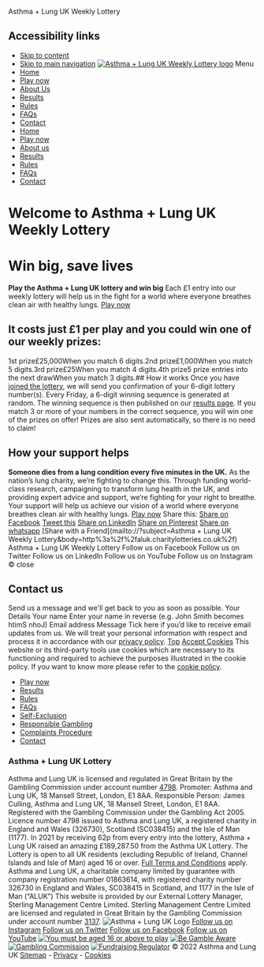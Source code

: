 

 Asthma + Lung UK Weekly Lottery
## Accessibility links
* [Skip to content](#maincontent)
* [Skip to main navigation](#mainnav)
[![Asthma + Lung UK Weekly Lottery logo](/skin/images/images-custom/d6393395-dfd6-4fdf-ad95-3c1645fa5723-logo.png)](https://aluk.charitylotteries.co.uk)
Menu
* [Home](./)
* [Play now](https://asthmaandlung.charitypayments.co.uk/)
* [About Us](about-us/)
* [Results](results/)
* [Rules](rules/)
* [FAQs](faqs/)
* [Contact](contact/)
* [Home](./)
* [Play now](https://asthmaandlung.charitypayments.co.uk)
* [About us](about-us/)
* [Results](results/)
* [Rules](rules/)
* [FAQs](faqs/)
* [Contact](contact/)
# Welcome to Asthma + Lung UK Weekly Lottery
# Win big, save lives
**Play the Asthma + Lung UK lottery and win big**
Each £1 entry into our weekly lottery will help us in the fight for a world where everyone breathes clean air with healthy lungs.
[Play now](https://asthmaandlung.charitypayments.co.uk)
## It costs just £1 per play and you could win one of our weekly prizes:
1st prize£25,000When you match 6 digits.2nd prize£1,000When you match 5 digits.3rd prize£25When you match 4 digits.4th prize5 prize entries into the next drawWhen you match 3 digits.## How it works
Once you have [joined the lottery](https://asthmaandlung.charitypayments.co.uk/), we will send you confirmation of your 6-digit lottery number(s).
Every Friday, a 6-digit winning sequence is generated at random. The winning sequence is then published on our [results page](/results).
If you match 3 or more of your numbers in the correct sequence, you will win one of the prizes on offer! Prizes are also sent automatically, so there is no need to claim!
## How your support helps
**Someone dies from a lung condition every five minutes in the UK.** 
As the nation’s lung charity, we’re fighting to change this. Through funding world-class research, campaigning to transform lung health in the UK, and providing expert advice and support, we’re fighting for your right to breathe.
Your support will help us achieve our vision of a world where everyone breathes clean air with healthy lungs.
[Play now](https://asthmaandlung.charitypayments.co.uk)
Share this:
[Share on Facebook](https://www.facebook.com/sharer/sharer.php?u=http://aluk.charitylotteries.co.uk/&t=Asthma+%2b+Lung+UK+Weekly+Lottery)
[Tweet this](http://twitter.com/share?url=http://aluk.charitylotteries.co.uk/)
[Share on LinkedIn](https://www.linkedin.com/cws/share?url=http://aluk.charitylotteries.co.uk/)
[Share on Pinterest](#)
[Share on whatsapp](https://api.whatsapp.com/send?text=http://aluk.charitylotteries.co.uk/)
[Share with a Friend](mailto://?subject=Asthma + Lung UK Weekly Lottery&body=http%3a%2f%2faluk.charitylotteries.co.uk%2f)
Asthma + Lung UK Weekly Lottery
Follow us on Facebook
Follow us on Twitter
Follow us on LinkedIn
Follow us on YouTube
Follow us on Instagram
© 
close
## Contact us
Send us a message and we'll get back to you as soon as possible.
Your Details
Your name
Enter your name in reverse (e.g. John Smith becomes htimS nhoJ)
Email address
Message
Tick here if you’d like to receive email updates from us.
 We will treat your personal information with respect and process it in accordance with our [privacy policy](/privacy-policy/ "Privacy policy").
[Top](#0)
[Accept Cookies](javascript:__doPostBack('ctl00$Cookies$DoSetCk',''))
This website or its third-party tools use cookies which are necessary to its functioning and required to achieve the purposes illustrated in the cookie policy. If you want to know more please refer to the [cookie policy](/cookie-policy/).
* [Play now](https://asthmaandlung.charitypayments.co.uk/)
* [Results](/results/)
* [Rules](/rules/)
* [FAQs](/faqs/)
* [Self-Exclusion](https://asthmaandlung.charitypayments.co.uk/self-exclusion)
* [Responsible Gambling](/responsible-gambling/)
* [Complaints Procedure](/gambling-complaints-procedure/)
* [Contact](/contact/)
### Asthma + Lung UK Lottery
Asthma and Lung UK is licensed and regulated in Great Britain by the Gambling Commission under account number [4798](https://registers.gamblingcommission.gov.uk/4798).
Promoter: Asthma and Lung UK, 18 Mansell Street, London, E1 8AA.
Responsible Person: James Culling, Asthma and Lung UK, 18 Mansell Street, London, E1 8AA. Registered with the Gambling Commission under the Gambling Act 2005. Licence number 4798 issued to Asthma and Lung UK, a registered charity in England and Wales (326730), Scotland (SC038415) and the Isle of Man (1177).
In 2021 by receiving 62p from every entry into the lottery, Asthma + Lung UK raised an amazing £189,287.50 from the Asthma UK Lottery.
The Lottery is open to all UK residents (excluding Republic of Ireland, Channel Islands and Isle of Man) aged 16 or over. [Full Terms and Conditions](/rules/) apply.
Asthma and Lung UK, a charitable company limited by guarantee with company registration number 01863614, with registered charity number 326730 in England and Wales, SC038415 in Scotland, and 1177 in the Isle of Man (“ALUK”)
This website is provided by our External Lottery Manager, Sterling Management Centre Limited. Sterling Management Centre Limited are licensed and regulated in Great Britain by the Gambling Commission under account number [3137](https://registers.gamblingcommission.gov.uk/3137).
![Asthma + Lung UK Logo](/uploads/photo-gallery-images/156/63865671-17e9-44b4-bfac-cb88aecef00e.png)
[Follow us on Instagram](https://instagram.com/asthmaandlunguk)
[Follow us on Twitter](https://twitter.com/asthmalunguk)
[Follow us on Facebook](https://facebook.com/asthmalunguk)
[Follow us on YouTube](https://www.youtube.com/channel/UCTnLqNZvKl59GyrREHLKzyA)
[![You must be aged 16 or above to play](/uploads/photo-gallery-images/156/1ced0087-3df3-4ef7-87b0-3b003331b3d5.svg)](/rules/)
[![Be Gamble Aware](/uploads/photo-gallery-images/156/86691594-c0d6-45ed-9d3f-3ac48189c63c.svg)](https://www.begambleaware.org)
[![Gambling Commission](/uploads/photo-gallery-images/156/ae49c505-7b0e-4513-8d1a-2705ed2a7410.svg)](https://www.gamblingcommission.gov.uk/home.aspx)
[![Fundraising Regulator](/uploads/photo-gallery-images/156/c351a996-f108-4ccb-a596-9ba07a48ac75.svg)](https://www.fundraisingregulator.org.uk)
© 2022 Asthma and Lung UK
[Sitemap](/sitemap/) - [Privacy](https://www.asthma.org.uk/terms/privacy-policy/) - [Cookies](/cookie-policy/)
